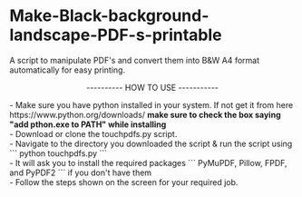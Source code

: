# Make-Black-background-landscape-PDF-s-printable <br/>
A script to manipulate PDF's and convert them into B&amp;W A4 format automatically for easy printing.<br/>
<p align="center">
  ---------- HOW TO USE -----------
</p>
- Make sure you have python installed in your system. If not get it from here https://www.python.org/downloads/  <strong>make sure to check the box saying "add pthon.exe to PATH" while installing</strong> <br/>
- Download or clone the touchpdfs.py script. <br/>
- Navigate to the directory you downloaded the script & run the script using ``` python touchpdfs.py ``` <br/>
- It will ask you to install the required packages ```  PyMuPDF, Pillow, FPDF, and PyPDF2 ``` if you don't have them <br/>
- Follow the steps shown on the screen for your required job.
